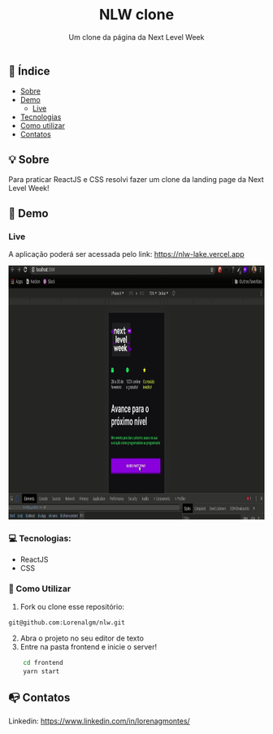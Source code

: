 <br />
<p align="center">
    <h1 align="center">NLW clone</h1>

  <p align="center">    
     Um clone da página da Next Level Week
       <br />
    <br />
  </p> 

## :checkered_flag: Índice

* [Sobre](#bulb-sobre)
* [Demo](#iphone-demo)
  * [Live](#live)  
* [Tecnologias](#computer-tecnologias)
* [Como utilizar](#wrench-como-utilizar)
* [Contatos](#mailbox_with_no_mail-contatos)

## :bulb: Sobre
Para praticar ReactJS e CSS resolvi fazer um clone da landing page da Next Level Week!


## :iphone: Demo

### Live

A aplicação poderá ser acessada pelo link: https://nlw-lake.vercel.app

<p align="center">
    <img src="./preview/NEXTLEVELWEEK.gif" width="900" height="500" alt="Exemplo do Te Organiza">
 </p>


### :computer: Tecnologias:
- ReactJS
- CSS

### :wrench: Como Utilizar

1. Fork ou clone esse repositório:
```sh 
git@github.com:Lorenalgm/nlw.git
```
2. Abra o projeto no seu editor de texto
3. Entre na pasta frontend e inicie o server!
```sh 
    cd frontend
    yarn start
```

## :mailbox_with_no_mail: Contatos
Linkedin: https://www.linkedin.com/in/lorenagmontes/

   

